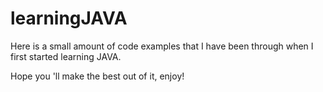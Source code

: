 learningJAVA
============
Here is a small amount of code examples that I have been through when I first started learning JAVA.

Hope you 'll make the best out of it, enjoy!
